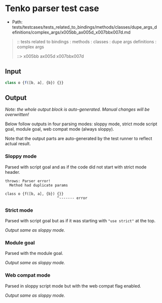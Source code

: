 # Tenko parser test case

- Path: tests/testcases/tests_related_to_bindings/methods/classes/dupe_args_definitions/complex_args/x005bb_ax005d_x007bbx007d.md

> :: tests related to bindings : methods : classes : dupe args definitions : complex args
>
> ::> x005bb ax005d x007bbx007d

## Input

`````js
class o {f([b, a], {b}) {}}
`````

## Output

_Note: the whole output block is auto-generated. Manual changes will be overwritten!_

Below follow outputs in four parsing modes: sloppy mode, strict mode script goal, module goal, web compat mode (always sloppy).

Note that the output parts are auto-generated by the test runner to reflect actual result.

### Sloppy mode

Parsed with script goal and as if the code did not start with strict mode header.

`````
throws: Parser error!
  Method had duplicate params

class o {f([b, a], {b}) {}}
                        ^------- error
`````

### Strict mode

Parsed with script goal but as if it was starting with `"use strict"` at the top.

_Output same as sloppy mode._

### Module goal

Parsed with the module goal.

_Output same as sloppy mode._

### Web compat mode

Parsed in sloppy script mode but with the web compat flag enabled.

_Output same as sloppy mode._
